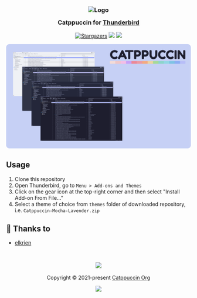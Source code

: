 <h3 align="center">
	<img src="https://raw.githubusercontent.com/catppuccin/catppuccin/main/assets/logos/exports/1544x1544_circle.png" width="100" alt="Logo"/><br/>
	<img src="https://raw.githubusercontent.com/catppuccin/catppuccin/main/assets/misc/transparent.png" height="30" width="0px"/>
	Catppuccin for <a href="https://www.thunderbird.net">Thunderbird</a>
	<img src="https://raw.githubusercontent.com/catppuccin/catppuccin/main/assets/misc/transparent.png" height="30" width="0px"/>
</h3>
<p align="center">
    <a href="https://github.com/catppuccin/thunderbird/stargazers"><img alt="Stargazers" src="https://img.shields.io/github/stars/catppuccin/thunderbird?style=for-the-badge&color=B4BEFE&logoColor=CDD6F4&labelColor=363a4f"></a>
    <a href="https://github.com/catppuccin/thunderbird/issues"><img src="https://img.shields.io/github/issues/catppuccin/thunderbird?colorA=363a4f&colorB=FAB387&style=for-the-badge"></a>
    <a href="https://github.com/catppuccin/thunderbird/contributors"><img src="https://img.shields.io/github/contributors/catppuccin/thunderbird?colorA=363a4f&colorB=A6E3A1&style=for-the-badge"></a>
</p>

<p align="center">
  <img src="assets/cat-thunderbird.png"/>
</p>

## Usage

1. Clone this repository
2. Open Thunderbird, go to `Menu > Add-ons and Themes`
3. Click on the gear icon at the top-right corner and then select "Install Add-on From File..."
4. Select a theme of choice from `themes` folder of downloaded repository, i.e. `Catppuccin-Mocha-Lavender.zip`

## 💝 Thanks to

-   [elkrien](https://github.com/elkrien)

&nbsp;

<p align="center"><img src="https://raw.githubusercontent.com/catppuccin/catppuccin/main/assets/footers/gray0_ctp_on_line.svg?sanitize=true" /></p>
<p align="center">Copyright &copy; 2021-present <a href="https://github.com/catppuccin" target="_blank">Catppuccin Org</a>
<p align="center"><a href="https://github.com/catppuccin/catppuccin/blob/main/LICENSE"><img src="https://img.shields.io/static/v1.svg?style=for-the-badge&label=License&message=MIT&logoColor=CDD6F4&colorA=363a4f&colorB=B4BEFE"/></a></p>
